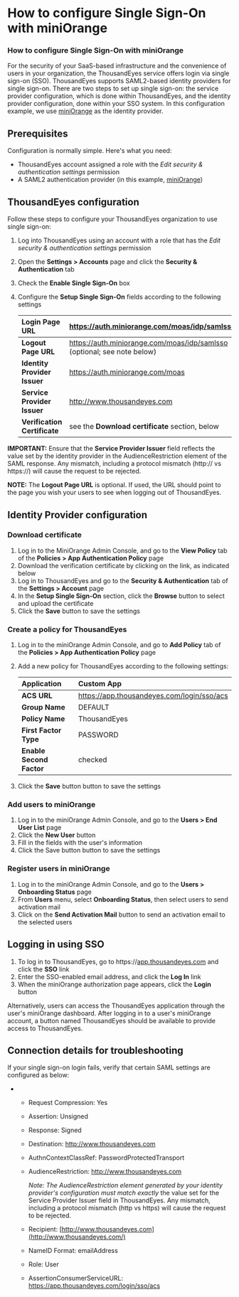 # How to configure Single Sign-On with miniOrange

### How to configure Single Sign-On with miniOrange

For the security of your SaaS-based infrastructure and the convenience of users in your organization, the ThousandEyes service offers login via single sign-on \(SSO\). ThousandEyes supports SAML2-based identity providers for single sign-on. There are two steps to set up single sign-on: the service provider configuration, which is done within ThousandEyes, and the identity provider configuration, done within your SSO system.  In this configuration example, we use [miniOrange](http://miniorange.com/) as the identity provider.

## Prerequisites

Configuration is normally simple. Here's what you need:

* ThousandEyes account assigned a role with the _Edit security & authentication settings_ permission
* A SAML2 authentication provider \(in this example, [miniOrange](http://miniorange.com/)\)

## ThousandEyes configuration

Follow these steps to configure your ThousandEyes organization to use single sign-on:

1. Log into ThousandEyes using an account with a role that has the _Edit security & authentication settings_ permission
2. Open the **Settings &gt; Accounts** page and click the **Security & Authentication** tab
3. Check the **Enable Single Sign-On** box
4. Configure the **Setup Single Sign-On** fields according to the following settings

   | **Login Page URL** | https://auth.miniorange.com/moas/idp/samlsso |
   | :--- | :--- |
   | **Logout Page URL** | https://auth.miniorange.com/moas/idp/samlsso \(optional; see note below\) |
   | **Identity Provider Issuer** | https://auth.miniorange.com/moas |
   | **Service Provider Issuer** | http://www.thousandeyes.com |
   | **Verification Certificate** | see the **Download certificate** section, below |

**IMPORTANT:** Ensure that the **Service Provider Issuer** field reflects the value set by the identity provider in the AudienceRestriction element of the SAML response. Any mismatch, including a protocol mismatch \(http:// vs https://\) will cause the request to be rejected.

**NOTE:** The **Logout Page URL** is optional. If used, the URL should point to the page you wish your users to see when logging out of ThousandEyes.  

## Identity Provider configuration  

### Download certificate

1. Log in to the MiniOrange Admin Console, and go to the **View Policy** tab of the **Policies &gt; App Authentication Policy** page
2. Download the verification certificate by clicking on the link, as indicated below
3. Log in to ThousandEyes and go to the **Security & Authentication** tab of the **Settings &gt; Account** page
4. In the **Setup Single Sign-On** section, click the **Browse** button to select and upload the certificate
5. Click the **Save** button to save the settings

### Create a policy for ThousandEyes

1. Log in to the miniOrange Admin Console, and go to **Add Policy** tab of the **Policies &gt; App Authentication Policy** page
2. Add a new policy for ThousandEyes according to the following settings:

   | **Application** | Custom App |
   | :--- | :--- |
   | **ACS URL** | https://app.thousandeyes.com/login/sso/acs |
   | **Group Name** | DEFAULT |
   | **Policy Name** | ThousandEyes |
   | **First Factor Type** | PASSWORD |
   | **Enable Second Factor** | checked |

3. Click the **Save** button button to save the settings

### Add users to miniOrange

1. Log in to the miniOrange Admin Console, and go to the **Users &gt; End User List** page[ ](https://auth.miniorange.com/moas/downloadcsv)
2. Click the **New User** button
3. Fill in the fields with the user's information
4. Click the Save button button to save the settings

###  Register users in miniOrange

1. Log in to the miniOrange Admin Console, and go to the **Users &gt; Onboarding Status** page
2. From **Users** menu, select **Onboarding Status**, then select users to send activation mail
3. Click on the **Send Activation Mail** button to send an activation email to the selected users

## Logging in using SSO

1. To log in to ThousandEyes, go to https://[app.thousandeyes.com](https://app.thousandeyes.com/) and click the **SSO** link
2. Enter the SSO-enabled email address, and click the **Log In** link
3. When the miniOrange authorization page appears, click the **Login** button

Alternatively, users can access the ThousandEyes application through the user's miniOrange dashboard. After logging in to a user's miniOrange account, a button named ThousandEyes should be available to provide access to ThousandEyes.

## Connection details for troubleshooting

If your single sign-on login fails, verify that certain SAML settings are configured as below:

* * Request Compression: Yes
  * Assertion: Unsigned
  * Response: Signed
  * Destination: http://www.thousandeyes.com
  * AuthnContextClassRef: PasswordProtectedTransport
  * AudienceRestriction: http://www.thousandeyes.com

    _Note: The AudienceRestriction element generated by your identity provider's configuration must match exactly_ the value set for the Service Provider Issuer field in ThousandEyes.  Any mismatch, including a protocol mismatch \(http vs https\) will cause the request to be rejected.

  * Recipient: [http://www.thousandeyes.com](http://www.thousandeyes.com/)
  * NameID Format: emailAddress
  * Role: User
  * AssertionConsumerServiceURL: https://app.thousandeyes.com/login/sso/acs

